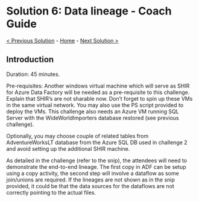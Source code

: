 # Solution 6: Data lineage - Coach Guide

[< Previous Solution](./Solution5.md) - [Home](./README.md) - [Next Solution >](./Solution7.md)


## Introduction

Duration: 45 minutes. 

Pre-requisites: Another windows virtual machine which will serve as SHIR for Azure Data Factory will be needed as a pre-requisite to this challenge. Explain that SHIR’s are not sharable now. Don’t forget to spin up these VMs in the same virtual network. You may also use the PS script provided to deploy the VMs. This challenge also needs an Azure VM running SQL Server with the WideWorldImporters database restored (see previous challenge).  

Optionally, you may choose couple of related tables from AdventureWorksLT database from the Azure SQL DB used in challenge 2 and avoid setting up the additional SHIR machine.

As detailed in the challenge (refer to the snip), the attendees will need to demonstrate the end-to-end lineage. The first copy in ADF can be setup using a copy activity, the second step will involve a dataflow as some join/unions are required. If the lineages are not shown as in the snip provided, it could be that the data sources for the dataflows are not correctly pointing to the actual files.
